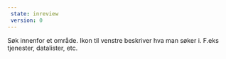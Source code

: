 ```yaml
---
 state: inreview
 version: 0
---
```

Søk innenfor et område. Ikon til venstre beskriver hva man søker i. F.eks tjenester, datalister, etc.
